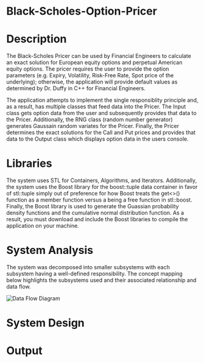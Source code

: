 # Black-Scholes-Option-Pricer

# Description
The Black-Scholes Pricer can be used by Financial Engineers to calculate an exact solution for European equity options and perpetual American equity options. The pricer requires the user to provide the option parameters (e.g. Expiry, Volatility, Risk-Free Rate, Spot price of the underlying); otherwise, the application will provide default values as determined by Dr. Duffy in C++ for Financial Engineers.

The application attempts to implement the single responsiblity principle and, as a result, has multiple classes that feed data into the Pricer. The Input class gets option data from the user and subsequently provides that data to the Pricer. Additionally, the RNG class (random number generator) generates Gaussain random variates for the Pricer. Finally, the Pricer determines the exact solutions for the Call and Put prices and provides that data to the Output class which displays option data in the users console.

# Libraries
The system uses STL for Containers, Algorithms, and Iterators. Additionally, the system uses the Boost library for the boost::tuple data container in favor of stl::tuple simply out of preference for how Boost treats the get<>() function as a member function versus a being a free function in stl::boost. Finally, the Boost library is used to generate the Guassian probability density functions and the cumulative normal distribution function. As a result, you must download and include the Boost libraries to compile the application on your machine.

# System Analysis
The system was decomposed into smaller subsystems with each subsystem having a well-defined responsibility. The concept mapping below highlights the subsystems used and their associated relationship and data flow. 

![Data Flow Diagram](https://user-images.githubusercontent.com/12025538/88861489-125f7200-d1cc-11ea-88ba-afbaaccfb73b.png)

# System Design

# Output
